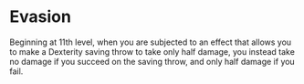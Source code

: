 # Evasion

Beginning at 11th level, when you are subjected to an effect that allows you to make a Dexterity saving throw to take only half damage, you instead take no damage if you succeed on the saving throw, and only half damage if you fail.